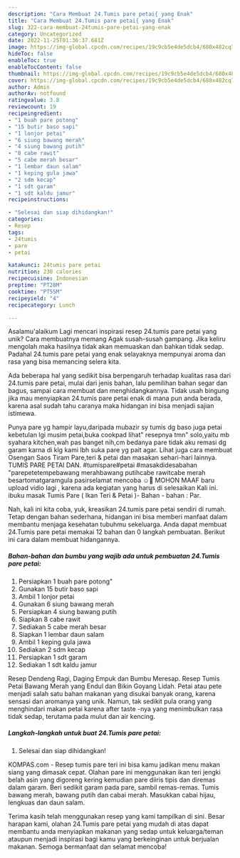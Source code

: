 ```yaml
---
description: "Cara Membuat 24.Tumis pare petai{ yang Enak"
title: "Cara Membuat 24.Tumis pare petai{ yang Enak"
slug: 322-cara-membuat-24tumis-pare-petai-yang-enak
category: Uncategorized
date: 2022-11-25T01:36:37.681Z
image: https://img-global.cpcdn.com/recipes/19c9cb5e4de5dcb4/680x482cq70/24tumis-pare-petai-foto-resep-utama.jpg
hideToc: false
enableToc: true
enableTocContent: false
thumbnail: https://img-global.cpcdn.com/recipes/19c9cb5e4de5dcb4/680x482cq70/24tumis-pare-petai-foto-resep-utama.jpg
cover: https://img-global.cpcdn.com/recipes/19c9cb5e4de5dcb4/680x482cq70/24tumis-pare-petai-foto-resep-utama.jpg
author: Admin
authorAv: notfound
ratingvalue: 3.8
reviewcount: 19
recipeingredient:
- "1 buah pare potong"
- "15 butir baso sapi"
- "1 lonjor petai"
- "6 siung bawang merah"
- "4 siung bawang putih"
- "8 cabe rawit"
- "5 cabe merah besar"
- "1 lembar daun salam"
- "1 keping gula jawa"
- "2 sdm kecap"
- "1 sdt garam"
- "1 sdt kaldu jamur"
recipeinstructions:

- "Selesai dan siap dihidangkan!"
categories:
- Resep
tags:
- 24tumis
- pare
- petai

katakunci: 24tumis pare petai 
nutrition: 230 calories
recipecuisine: Indonesian
preptime: "PT28M"
cooktime: "PT55M"
recipeyield: "4"
recipecategory: Lunch

---
```



Asalamu'alaikum Lagi mencari inspirasi resep 24.tumis pare petai yang unik? Cara membuatnya memang Agak susah-susah gampang. Jika keliru mengolah maka hasilnya tidak akan memuaskan dan bahkan tidak sedap. Padahal 24.tumis pare petai yang enak selayaknya mempunyai aroma dan rasa yang bisa memancing selera kita.


Ada beberapa hal yang sedikit bisa berpengaruh terhadap kualitas rasa dari 24.tumis pare petai, mulai dari jenis bahan, lalu pemilihan bahan segar dan bagus, sampai cara membuat dan menghidangkannya. Tidak usah bingung jika mau menyiapkan 24.tumis pare petai enak di mana pun anda berada, karena asal sudah tahu caranya maka hidangan ini bisa menjadi sajian istimewa.

Punya pare yg hampir layu,daripada mubazir sy tumis dg baso juga petai kebetulan lgi musim petai,buka cookpad lihat&#34; resepnya tmn&#34; solo,yaitu mb syahara kitchen,wah pas banget nih,cm bedanya pare tidak aku remasi dg garam karna di klg kami lbh suka pare yg pait agar. Lihat juga cara membuat Osengan Saos Tiram Pare,teri &amp; petai dan masakan sehari-hari lainnya. TUMIS PARE PETAI DAN. #tumispare#petai #masakdidesabahan &#34;parepetetempebawang merahbawang putihcabe rawitcabe merah besartomatgaramgula pasirselamat mencoba ☺️🙏 MOHON MAAF baru upload vidio lagi , karena ada kegiatan yang harus di selesaikan Kali ini. ibuku masak Tumis Pare ( Ikan Teri &amp; Petai )- Bahan - bahan : Par.


Nah, kali ini kita coba, yuk, kreasikan 24.tumis pare petai sendiri di rumah. Tetap dengan bahan sederhana, hidangan ini bisa memberi manfaat dalam membantu menjaga kesehatan tubuhmu sekeluarga. Anda dapat membuat 24.Tumis pare petai memakai 12 bahan dan 0 langkah pembuatan. Berikut ini cara dalam membuat hidangannya.

<!--inarticleads1-->

##### Bahan-bahan dan bumbu yang wajib ada untuk pembuatan 24.Tumis pare petai:

1. Persiapkan 1 buah pare potong&#34;
1. Gunakan 15 butir baso sapi
1. Ambil 1 lonjor petai
1. Gunakan 6 siung bawang merah
1. Persiapkan 4 siung bawang putih
1. Siapkan 8 cabe rawit
1. Sediakan 5 cabe merah besar
1. Siapkan 1 lembar daun salam
1. Ambil 1 keping gula jawa
1. Sediakan 2 sdm kecap
1. Persiapkan 1 sdt garam
1. Sediakan 1 sdt kaldu jamur


Resep Dendeng Ragi, Daging Empuk dan Bumbu Meresap. Resep Tumis Petai Bawang Merah yang Endul dan Bikin Goyang Lidah. Petai atau pete menjadi salah satu bahan makanan yang disukai banyak orang, karena sensasi dan aromanya yang unik. Namun, tak sedikit pula orang yang menghindari makan petai karena after taste -nya yang menimbulkan rasa tidak sedap, terutama pada mulut dan air kencing. 

<!--inarticleads2-->

##### Langkah-langkah untuk buat 24.Tumis pare petai:


1. Selesai dan siap dihidangkan!

KOMPAS.com - Resep tumis pare teri ini bisa kamu jadikan menu makan siang yang dimasak cepat. Olahan pare ini menggunakan ikan teri jengki belah asin yang digoreng kering kemudian pare diiris tipis dan diremas dalam garam. Beri sedikit garam pada pare, sambil remas-remas. Tumis bawang merah, bawang putih dan cabai merah. Masukkan cabai hijau, lengkuas dan daun salam. 

Terima kasih telah menggunakan resep yang kami tampilkan di sini. Besar harapan kami, olahan 24.Tumis pare petai yang mudah di atas dapat membantu anda menyiapkan makanan yang sedap untuk keluarga/teman ataupun menjadi inspirasi bagi kamu yang berkeinginan untuk berjualan makanan. Semoga bermanfaat dan selamat mencoba!
